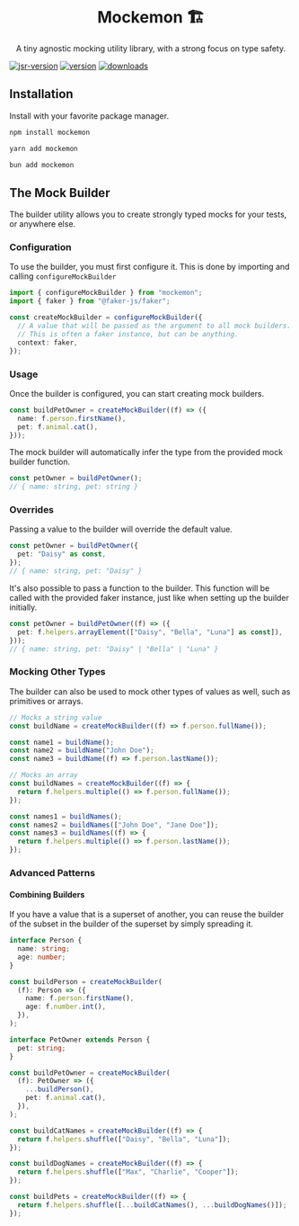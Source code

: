 <div align="center">
  <h1>Mockemon  🏗️</h1>

  <p>A tiny agnostic mocking utility library, with a strong focus on type safety.</p>

</div>

[jsrpackage]: https://jsr.io/@glinkis/mockemon
[npmpackage]: https://www.npmjs.com/package/mockemon
[npmtrends]: http://www.npmtrends.com/mockemon

[![jsr-version](https://img.shields.io/jsr/v/@glinkis/mockemon)][jsrpackage]
[![version](https://img.shields.io/npm/v/mockemon)][npmpackage]
[![downloads](https://img.shields.io/npm/dm/mockemon)][npmtrends]

## Installation

Install with your favorite package manager.

```sh
npm install mockemon
```

```sh
yarn add mockemon
```

```sh
bun add mockemon
```

## The Mock Builder

The builder utility allows you to create strongly typed mocks for your tests, or anywhere else.

### Configuration

To use the builder, you must first configure it. This is done by importing and calling `configureMockBuilder`

```ts
import { configureMockBuilder } from "mockemon";
import { faker } from "@faker-js/faker";

const createMockBuilder = configureMockBuilder({
  // A value that will be passed as the argument to all mock builders.
  // This is often a faker instance, but can be anything.
  context: faker,
});
```

### Usage

Once the builder is configured, you can start creating mock builders.

```ts
const buildPetOwner = createMockBuilder((f) => ({
  name: f.person.firstName(),
  pet: f.animal.cat(),
}));
```

The mock builder will automatically infer the type from the provided mock builder function.

```ts
const petOwner = buildPetOwner();
// { name: string, pet: string }
```

### Overrides

Passing a value to the builder will override the default value.

```ts
const petOwner = buildPetOwner({
  pet: "Daisy" as const,
});
// { name: string, pet: "Daisy" }
```

It's also possible to pass a function to the builder. This function will be called with the provided faker instance, just like when setting up the builder initially.

```ts
const petOwner = buildPetOwner((f) => ({
  pet: f.helpers.arrayElement(["Daisy", "Bella", "Luna"] as const]),
}));
// { name: string, pet: "Daisy" | "Bella" | "Luna" }
```

### Mocking Other Types

The builder can also be used to mock other types of values as well, such as primitives or arrays.

```ts
// Mocks a string value
const buildName = createMockBuilder((f) => f.person.fullName());

const name1 = buildName();
const name2 = buildName("John Doe");
const name3 = buildName((f) => f.person.lastName());
```

```ts
// Mocks an array
const buildNames = createMockBuilder((f) => {
  return f.helpers.multiple(() => f.person.fullName());
});

const names1 = buildNames();
const names2 = buildNames(["John Doe", "Jane Doe"]);
const names3 = buildNames((f) => {
  return f.helpers.multiple(() => f.person.lastName());
});
```

### Advanced Patterns

#### Combining Builders

If you have a value that is a superset of another, you can reuse the builder of the subset in the builder of the superset by simply spreading it.

```ts
interface Person {
  name: string;
  age: number;
}

const buildPerson = createMockBuilder(
  (f): Person => ({
    name: f.person.firstName(),
    age: f.number.int(),
  }),
);

interface PetOwner extends Person {
  pet: string;
}

const buildPetOwner = createMockBuilder(
  (f): PetOwner => ({
    ...buildPerson(),
    pet: f.animal.cat(),
  }),
);
```

```ts
const buildCatNames = createMockBuilder((f) => {
  return f.helpers.shuffle(["Daisy", "Bella", "Luna"]);
});

const buildDogNames = createMockBuilder((f) => {
  return f.helpers.shuffle(["Max", "Charlie", "Cooper"]);
});

const buildPets = createMockBuilder((f) => {
  return f.helpers.shuffle([...buildCatNames(), ...buildDogNames()]);
});
```
